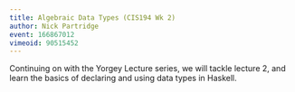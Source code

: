 ```yaml
---
title: Algebraic Data Types (CIS194 Wk 2)
author: Nick Partridge
event: 166867012
vimeoid: 90515452
---
```


Continuing on with the Yorgey Lecture series, we will tackle lecture 2, and
learn the basics of declaring and using data types in Haskell.

